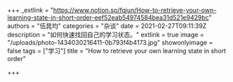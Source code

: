 +++
_extlink = "https://www.notion.so/fqjun/How-to-retrieve-your-own-learning-state-in-short-order-eef52eab54974584bea31d521e9429bc"
authors = "伍晁均"
categories = "杂谈"
date = 2021-02-27T09:11:39Z
description = "如何快速找回自己的学习状态。"
extlink = true
image = "/uploads/photo-1434030216411-0b793f4b4173.jpg"
showonlyimage = false
tags = ["学习"]
title = "How to retrieve your own learning state in short order"

+++
